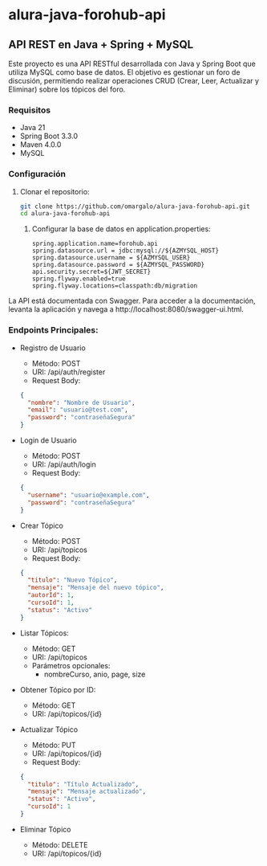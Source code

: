 # alura-java-forohub-api

## API REST en Java + Spring + MySQL

Este proyecto es una API RESTful desarrollada con Java y Spring Boot que utiliza MySQL como base de datos. El objetivo es gestionar un foro de discusión, permitiendo realizar operaciones CRUD (Crear, Leer, Actualizar y Eliminar) sobre los tópicos del foro.

### Requisitos

- Java 21
- Spring Boot 3.3.0
- Maven 4.0.0
- MySQL
 
### Configuración

1. Clonar el repositorio:
   ```sh
   git clone https://github.com/omargalo/alura-java-forohub-api.git
   cd alura-java-forohub-api
   ```
   1. Configurar la base de datos en application.properties:
       ```properties
      spring.application.name=forohub.api
      spring.datasource.url = jdbc:mysql://${AZMYSQL_HOST}
      spring.datasource.username = ${AZMYSQL_USER}
      spring.datasource.password = ${AZMYSQL_PASSWORD}
      api.security.secret=${JWT_SECRET}
      spring.flyway.enabled=true
      spring.flyway.locations=classpath:db/migration
      ```
La API está documentada con Swagger. Para acceder a la documentación, levanta la aplicación y navega a http://localhost:8080/swagger-ui.html.

###  Endpoints Principales:

- Registro de Usuario

    - Método: POST
    - URI: /api/auth/register
    - Request Body:
    ```json
    {
      "nombre": "Nombre de Usuario",
      "email": "usuario@test.com",
      "password": "contraseñaSegura"
    }
    ```

- Login de Usuario

    - Método: POST
    - URI: /api/auth/login
    - Request Body:
    ```json
    {
      "username": "usuario@example.com",
      "password": "contraseñaSegura"
    }
    ```

- Crear Tópico

    - Método: POST
    - URI: /api/topicos
    - Request Body:
    ```json
    {
      "titulo": "Nuevo Tópico",
      "mensaje": "Mensaje del nuevo tópico",
      "autorId": 1,
      "cursoId": 1,
      "status": "Activo"
    }
    ```

- Listar Tópicos:

    - Método: GET
    - URI: /api/topicos
    - Parámetros opcionales:
      - nombreCurso, anio, page, size

- Obtener Tópico por ID:

    - Método: GET
    - URI: /api/topicos/{id}

- Actualizar Tópico

    - Método: PUT
    - URI: /api/topicos/{id}
    - Request Body:
    ```json
    {
      "titulo": "Título Actualizado",
      "mensaje": "Mensaje actualizado",
      "status": "Activo",
      "cursoId": 1
    }
    ```
- Eliminar Tópico

    - Método: DELETE
    - URI: /api/topicos/{id}
